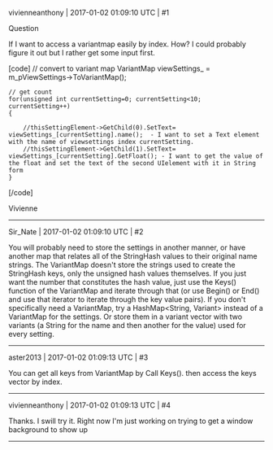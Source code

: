 vivienneanthony | 2017-01-02 01:09:10 UTC | #1

Question

If I want to access a variantmap easily by index. How? I could probably figure it out but I rather get some input first.


[code]    // convert to variant map
    VariantMap viewSettings_ = m_pViewSettings->ToVariantMap();

    // get count
    for(unsigned int currentSetting=0; currentSetting<10; currentSetting++)
    {

        //thisSettingElement->GetChild(0).SetText= viewSettings_[currentSetting].name();  - I want to set a Text element with the name of viewsettings index currentSetting.
        //thisSettingElement->GetChild(1).SetText= viewSettings_[currentSetting].GetFloat(); - I want to get the value of the float and set the text of the second UIelement with it in String form
    }
[/code]


Vivienne

-------------------------

Sir_Nate | 2017-01-02 01:09:10 UTC | #2

You will probably need to store the settings in another manner, or have another map that relates all of the StringHash values to their original name strings. The VariantMap doesn't store the strings used to create the StringHash keys, only the unsigned hash values themselves. If you just want the number that constitutes the hash value, just use the Keys() function of the VariantMap and iterate through that (or use Begin() or End() and use that iterator to iterate through the key value pairs). If you don't specifically need a VariantMap, try a HashMap<String, Variant> instead of a VariantMap for the settings. Or store them in a variant vector with two variants (a String for the name and then another for the value) used for every setting.

-------------------------

aster2013 | 2017-01-02 01:09:13 UTC | #3

You can get all keys from VariantMap by Call Keys(). then access the keys vector by index.

-------------------------

vivienneanthony | 2017-01-02 01:09:13 UTC | #4

Thanks. I swill try it. Right now I'm just working on trying to get a window background to show up

-------------------------


